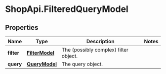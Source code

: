 # ShopApi.FilteredQueryModel

## Properties
Name | Type | Description | Notes
------------ | ------------- | ------------- | -------------
**filter** | [**FilterModel**](FilterModel.md) | The (possibly complex) filter object. | 
**query** | [**QueryModel**](QueryModel.md) | The query object. | 


